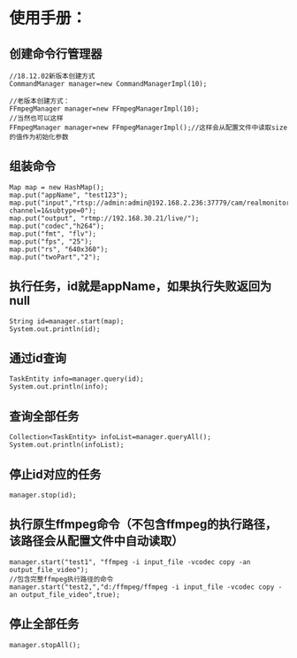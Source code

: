 # 使用手册：

## 创建命令行管理器

```
//18.12.02新版本创建方式
CommandManager manager=new CommandManagerImpl(10);

//老版本创建方式：
FFmpegManager manager=new FFmpegManagerImpl(10);
//当然也可以这样
FFmpegManager manager=new FFmpegManagerImpl();//这样会从配置文件中读取size的值作为初始化参数
```
## 组装命令
```
Map map = new HashMap();
map.put("appName", "test123");
map.put("input","rtsp://admin:admin@192.168.2.236:37779/cam/realmonitor?channel=1&subtype=0");
map.put("output", "rtmp://192.168.30.21/live/");
map.put("codec","h264");
map.put("fmt", "flv");
map.put("fps", "25");
map.put("rs", "640x360");
map.put("twoPart","2");
```

## 执行任务，id就是appName，如果执行失败返回为null
```
String id=manager.start(map);
System.out.println(id);
```
## 通过id查询
```
TaskEntity info=manager.query(id);
System.out.println(info);
```
## 查询全部任务
```
Collection<TaskEntity> infoList=manager.queryAll();
System.out.println(infoList);
```

## 停止id对应的任务
```
manager.stop(id);
```
## 执行原生ffmpeg命令（不包含ffmpeg的执行路径，该路径会从配置文件中自动读取）
```
manager.start("test1", "ffmpeg -i input_file -vcodec copy -an output_file_video");
//包含完整ffmpeg执行路径的命令
manager.start("test2,","d:/ffmpeg/ffmpeg -i input_file -vcodec copy -an output_file_video",true);
```
## 停止全部任务
```
manager.stopAll();
```
